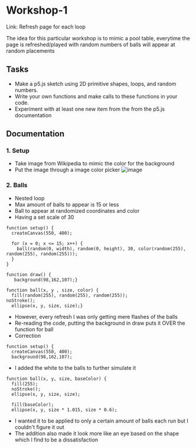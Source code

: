 # Workshop-1
Link: Refresh page for each loop 

The idea for this particular workshop is to mimic a pool table, everytime the page is refreshed/played with random numbers of balls will appear at random placements

## Tasks
* Make a p5.js sketch using 2D primitive shapes, loops, and random numbers.
* Write your own functions and make calls to these functions in your code.
* Experiment with at least one new item from the from the p5.js documentation


## Documentation

### 1. Setup 
- Take image from Wikipedia to mimic the color for the background
- Put the image through a image color picker 
![image](https://github.com/user-attachments/assets/15eb0aeb-02a7-4cdf-9c8e-792f86385084)


### 2. Balls
- Nested loop
- Max amount of balls to appear is 15 or less
- Ball to appear at randomized coordinates and color
- Having a set scale of 30 
```
function setup() {
  createCanvas(550, 400);

  for (x = 0; x <= 15; x++) {
    ball(random(0, width), random(0, height), 30, color(random(255), random(255), random(255)));
  }
}

function draw() {
   background(98,162,107);}

function ball(x, y , size, color) {
  fill(random(255), random(255), random(255));
noStroke(); 
  ellipse(x, y, size, size);}
```
- However, every refresh I was only getting mere flashes of the balls
- Re-reading the code, putting the background in draw puts it OVER the function for ball
- Correction
```
function setup() {
  createCanvas(550, 400);
  background(98,162,107);
```
- I added the white to the balls to further simulate it
```
function ball(x, y, size, baseColor) {
  fill(255); 
  noStroke();
  ellipse(x, y, size, size);

  fill(baseColor);
  ellipse(x, y, size * 1.015, size * 0.6);
```
- I wanted it to be applied to only a certain amount of balls each run but I couldn't figure it out
- The addition also made it look more like an eye based on the shape which I find to be a dissatisfaction
